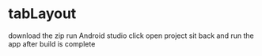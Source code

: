 # tabLayout
download the zip
run Android studio
click open project
sit back and run the app after build is complete
